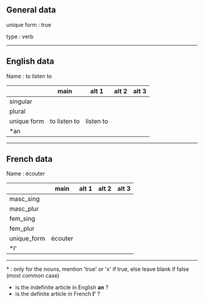 ## General data

unique form : true

type : verb

---

## English data

Name : to listen to

|             |     main     |   alt 1   | alt 2 | alt 3 |
| :---------- | :----------: | :-------: | :---: | ----- |
| singular    |              |           |       |       |
| plural      |              |           |       |       |
| unique form | to listen to | listen to |       |       |
| \*an        |              |           |       |       |

---

## French data

Name : écouter

|             |  main   | alt 1 | alt 2 | alt 3 |
| :---------- | :-----: | :---: | :---: | :---: |
| masc_sing   |         |       |       |       |
| masc_plur   |         |       |       |       |
| fem_sing    |         |       |       |       |
| fem_plur    |         |       |       |       |
| unique_form | écouter |       |       |       |
| \*l'        |         |       |       |       |

---

\* : only for the nouns, mention 'true' or 'x' if true, else leave blank if false (most common case)

- is the indefinite article in English **an** ?
- is the definite article in French **l'** ?
